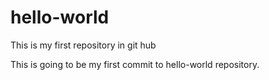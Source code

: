 # hello-world
This is my first repository in git hub

This is going to be my first commit to hello-world repository.
